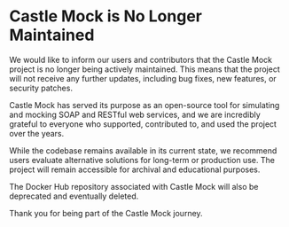 # Castle Mock is No Longer Maintained
We would like to inform our users and contributors that the Castle Mock project is no longer being actively maintained. This means that the project will not receive any further updates, including bug fixes, new features, or security patches.

Castle Mock has served its purpose as an open-source tool for simulating and mocking SOAP and RESTful web services, and we are incredibly grateful to everyone who supported, contributed to, and used the project over the years.

While the codebase remains available in its current state, we recommend users evaluate alternative solutions for long-term or production use. The project will remain accessible for archival and educational purposes.

The Docker Hub repository associated with Castle Mock will also be deprecated and eventually deleted.

Thank you for being part of the Castle Mock journey.
